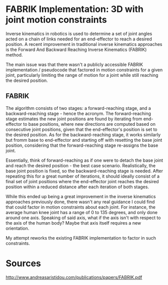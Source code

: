 # FABRIK Implementation: 3D with joint motion constraints

Inverse kinematics in robotics is used to determine a set of joint angles acted on a chain of links needed for an end-effector to reach a desired position. A recent improvement in traditional inverse kinematics approaches is the Forward And Backward Reaching Inverse Kinematics (FABRIK) method.

The main issue was that there wasn't a publicly accessible FABRIK implementation / pseudocode that factored in motion constraints for a given joint, particularly limiting the range of motion for a joint while still reaching the desired position.

## FABRIK

The algorithm consists of two stages: a forward-reaching stage, and a backward-reaching stage - hence the acronym. The forward-reaching stage estimates the new joint positions are found by iterating from end-effector to base positions, where new directions are computed based on consecutive joint positions, given that the end-effector's position is set to the desired position. As for the backward-reaching stage, it works similarly but fromm base to end-effector and starting off with resetting the base joint position, considering that the forward-reaching stage re-assigns the base joint.

Essentially, think of forward-reaching as if one were to detach the base joint and reach the desired position - the best case scenario. Realistically, the base joint position is fixed, so the backward-reaching stage is needed. After repeating this for a great number of iterations, it should ideally consist of a final set of joint positions where the end-effector joint reaches the desired position within a reduced distance after each iteration of both stages.

While this ended up being a great improvement in the inverse kinematics approaches previously done, there wasn't any real guidance I could find that could factor in motion constraints about each joint. For instance, the average human knee joint has a range of 0 to 135 degrees, and only done around one axis. Speaking of said axis, what if the axis isn't with respect to the axis of the human body? Maybe that axis itself requires a new orientation.

My attempt reworks the existing FABRIK implementation to factor in such constraints.


# Sources
http://www.andreasaristidou.com/publications/papers/FABRIK.pdf
